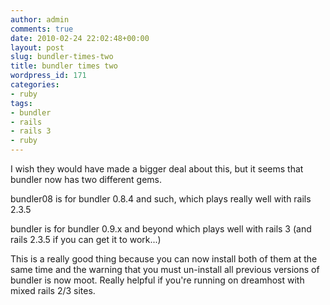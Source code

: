 ```yaml
---
author: admin
comments: true
date: 2010-02-24 22:02:48+00:00
layout: post
slug: bundler-times-two
title: bundler times two
wordpress_id: 171
categories:
- ruby
tags:
- bundler
- rails
- rails 3
- ruby
---
```


I wish they would have made a bigger deal about this, but it seems that bundler now has two different gems.

bundler08 is for bundler 0.8.4 and such, which plays really well with rails 2.3.5

bundler is for bundler 0.9.x and beyond which plays well with rails 3 (and rails 2.3.5 if you can get it to work...)

This is a really good thing because you can now install both of them at the same time and the warning that you must un-install all previous versions of bundler is now moot. Really helpful if you're running on dreamhost with mixed rails 2/3 sites.
